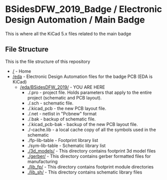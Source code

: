 # BSidesDFW_2019_Badge / Electronic Design Automation / Main Badge

This is where all the KiCad 5.x files related to the main badge

## File Structure

This is the file structure of this repository

* [/](../../) - Home
* [/eda](./eda/) - Electronic Design Automation files for the badge PCB (EDA is KiCad)
  * [/eda/BSidesDFW_2019/](./eda/BSidesDFW_2019/) - YOU ARE HERE
    * ./<filename>.pro - project file. Holds parameters that apply to the entire project (schematic and PCB layout).
    * ./<filename>.sch - schematic file.
    * ./<filename>.kicad_pcb - the new PCB layout file.
    * ./<filename>.net - netlist in "Pcbnew" format
    * ./<filename>.bak - backup of schematic file.
    * ./<filename>.kicad_pcb-bak - backup of the new PCB layout file.
    * ./<filename>-cache.lib - a local cache copy of all the symbols used in the schematic
    * ./fp-lib-table - Footprint library list
    * ./sym-lib-table - Schematic library list
    * [./3d_models/](./eda/BSidesDFW_2019/3d_models/) - This directory contains footprint 3d model files
    * [./gerber/](./eda/BSidesDFW_2019/gerber/) - This directory contains gerber formatted files for manufacturing
    * [./lib_fp/](./eda/BSidesDFW_2019/lib_fp/) - This directory contains footprint module directories
    * [./lib_sh/](./eda/BSidesDFW_2019/lib_sh/) - This directory contains schematic library files
